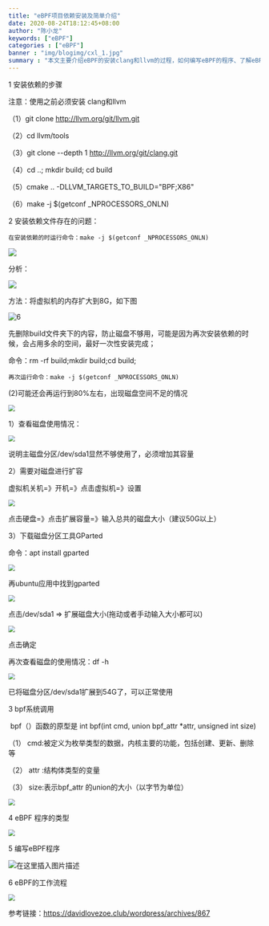 ```yaml
---
title: "eBPF项目依赖安装及简单介绍"
date: 2020-08-24T18:12:45+08:00
author: "陈小龙"
keywords: ["eBPF"]
categories : ["eBPF"]
banner : "img/blogimg/cxl_1.jpg"
summary : "本文主要介绍eBPF的安装clang和llvm的过程，如何编写eBPF的程序、了解eBPF的工作流程和程序的一些基本的数据类型。在安装eBPF的时候遇到的问题及解决办法"
---
```

1 安装依赖的步骤

注意：使用之前必须安装 clang和llvm

（1）git clone http://llvm.org/git/llvm.git

 （2）cd llvm/tools

 （3）git clone --depth 1 http://llvm.org/git/clang.git

 （4）cd ..; mkdir build; cd build

 （5）cmake .. -DLLVM_TARGETS_TO_BUILD="BPF;X86"

 （6）make -j $(getconf _NPROCESSORS_ONLN)

2 安装依赖文件存在的问题：

```
在安装依赖的时运行命令：make -j $(getconf _NPROCESSORS_ONLN)
```

![](img/5.png)

分析：

![](img/14.png)

方法：将虚拟机的内存扩大到8G，如下图

![6](img\6.png)

先删除build文件夹下的内容，防止磁盘不够用，可能是因为再次安装依赖的时候，会占用多余的空间，最好一次性安装完成；

命令：rm -rf build;mkdir build;cd build; 

```
再次运行命令：make -j $(getconf _NPROCESSORS_ONLN)
```

 (2)可能还会再运行到80%左右，出现磁盘空间不足的情况

<img src="img/7.png" style="zoom:80%;" />

1）查看磁盘使用情况：

<img src="img/8.png" style="zoom:80%;" />

说明主磁盘分区/dev/sda1显然不够使用了，必须增加其容量

2）需要对磁盘进行扩容

虚拟机关机=》开机=》点击虚拟机=》设置

<img src="img/9.png" style="zoom:80%;" />

点击硬盘=》点击扩展容量=》输入总共的磁盘大小（建议50G以上）

3）下载磁盘分区工具GParted

命令：apt install gparted

<img src="img/10.png" style="zoom:80%;" />

再ubuntu应用中找到gparted

<img src="img/11.png" style="zoom:80%;" />

点击/dev/sda1 => 扩展磁盘大小(拖动或者手动输入大小都可以)

<img src="img/12.png" style="zoom:80%;" />

点击确定

再次查看磁盘的使用情况：df -h

<img src="img/13.png" style="zoom:80%;" />

 已将磁盘分区/dev/sda1扩展到54G了，可以正常使用



3 bpf系统调用

​    bpf（）函数的原型是 int bpf(int cmd, union bpf_attr *attr, unsigned int size)

（1）   cmd:被定义为枚举类型的数据，内核主要的功能，包括创建、更新、删除等

（2）   attr :结构体类型的变量

（3）   size:表示bpf_attr 的union的大小（以字节为单位）

<img src="./img/1.png" style="zoom:80%;" />

4 eBPF 程序的类型

<img src="./img/2.png" style="zoom:80%;" />

5 编写eBPF程序

![在这里插入图片描述](img/3.png)

6 eBPF的工作流程

<img src="img/4.png" style="zoom:80%;" />

 

参考链接：https://davidlovezoe.club/wordpress/archives/867 

